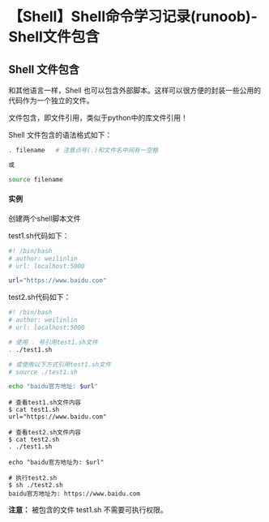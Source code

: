 # 【Shell】Shell命令学习记录(runoob)-Shell文件包含

## Shell 文件包含

和其他语言一样，Shell 也可以包含外部脚本。这样可以很方便的封装一些公用的代码作为一个独立的文件。

文件包含，即文件引用，类似于python中的库文件引用！

Shell 文件包含的语法格式如下：

```bash
. filename   # 注意点号(.)和文件名中间有一空格

或

source filename
```

#### 实例

创建两个shell脚本文件

test1.sh代码如下：
```bash
#! /bin/bash
# author: weilinlin
# url: localhost:5000

url="https://www.baidu.com"
```

test2.sh代码如下：
```bash
#! /bin/bash
# author: weilinlin
# url: localhost:5000

# 使用 . 号引用test1.sh文件
. ./test1.sh

# 或使用以下方式引用test1.sh文件
# source ./test1.sh

echo "baidu官方地址: $url"
```

```
# 查看test1.sh文件内容
$ cat test1.sh
url="https://www.baidu.com"

# 查看test2.sh文件内容
$ cat test2.sh
. ./test1.sh

echo "baidu官方地址为: $url"

# 执行test2.sh
$ sh ./test2.sh
baidu官方地址为: https://www.baidu.com
```

**注意：** 被包含的文件 test1.sh 不需要可执行权限。
